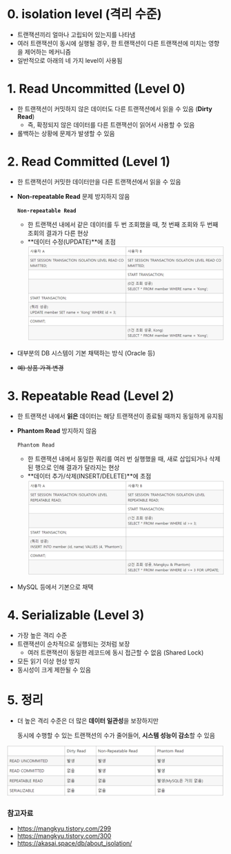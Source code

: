 # 0. isolation level (격리 수준)

- 트랜잭션끼리 얼마나 고립되어 있는지를 나타냄
- 여러 트랜잭션이 동시에 실행될 경우, 한 트랜잭션이 다른 트랜잭션에 미치는 영향을 제어하는 메커니즘
- 일반적으로 아래의 네 가지 level이 사용됨

# 1. Read Uncommitted (Level 0)

- 한 트랜잭션이 커밋하지 않은 데이터도 다른 트랜잭션에서 읽을 수 있음 (**Dirty Read**)
    - 즉, 확정되지 않은 데이터를 다른 트랜잭션이 읽어서 사용할 수 있음
- 롤백하는 상황에 문제가 발생할 수 있음

# 2. Read Committed (Level 1)

- 한 트랜잭션이 커밋한 데이터만을 다른 트랜잭션에서 읽을 수 있음
- **Non-repeatable Read** 문제 방지하지 않음

  **`Non-repeatable Read`**

    - 한 트랜잭션 내에서 같은 데이터를 두 번 조회했을 때, 첫 번째 조회와 두 번째 조회의 결과가 다른 현상
    - **데이터 수정(UPDATE)**에 초점
      ![read-committed.png](read-committed.png)

- 대부분의 DB 시스템이 기본 채택하는 방식 (Oracle 등)
- ~~예) 상품 가격 변경~~

# 3. Repeatable Read (Level 2)

- 한 트랜잭션 내에서 **읽은** 데이터는 해당 트랜잭션이 종료될 때까지 동일하게 유지됨
- **Phantom Read** 방지하지 않음

  `Phantom Read`

    - 한 트랜잭션 내에서 동일한 쿼리를 여러 번 실행했을 때, 새로 삽입되거나 삭제된 행으로 인해 결과가 달라지는 현상
    - **데이터 추가/삭제(INSERT/DELETE)**에 초점
      ![repeatable-read.png](repeatable-read.png)

- MySQL 등에서 기본으로 채택

# 4. Serializable (Level 3)

- 가장 높은 격리 수준
- 트랜잭션이 순차적으로 실행되는 것처럼 보장
    - 여러 트랜잭션이 동일한 레코드에 동시 접근할 수 없음 (Shared Lock)
- 모든 읽기 이상 현상 방지
- 동시성이 크게 제한될 수 있음

# 5. 정리

- 더 높은 격리 수준은 더 많은 **데이터 일관성**을 보장하지만

  동시에 수행할 수 있는 트랜잭션의 수가 줄어들어, **시스템 성능이 감소**할 수 있음


![summary.png](summary.png)

### 참고자료

- https://mangkyu.tistory.com/299
- https://mangkyu.tistory.com/300
- https://akasai.space/db/about_isolation/
